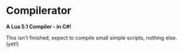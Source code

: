 # Compilerator
**A Lua 5.1 Compiler - in C#!**

This isn't finished, expect to compile small simple scripts, nothing else. (yet!)